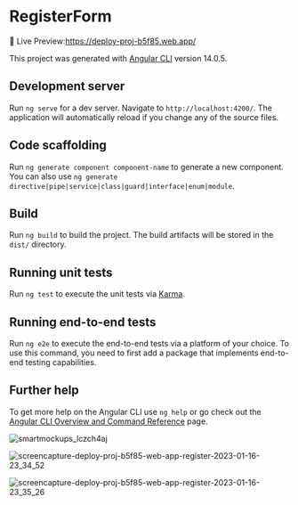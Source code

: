 # RegisterForm
📌 Live Preview:https://deploy-proj-b5f85.web.app/

This project was generated with [Angular CLI](https://github.com/angular/angular-cli) version 14.0.5.

## Development server

Run `ng serve` for a dev server. Navigate to `http://localhost:4200/`. The application will automatically reload if you change any of the source files.

## Code scaffolding

Run `ng generate component component-name` to generate a new component. You can also use `ng generate directive|pipe|service|class|guard|interface|enum|module`.

## Build

Run `ng build` to build the project. The build artifacts will be stored in the `dist/` directory.

## Running unit tests

Run `ng test` to execute the unit tests via [Karma](https://karma-runner.github.io).

## Running end-to-end tests

Run `ng e2e` to execute the end-to-end tests via a platform of your choice. To use this command, you need to first add a package that implements end-to-end testing capabilities.

## Further help

To get more help on the Angular CLI use `ng help` or go check out the [Angular CLI Overview and Command Reference](https://angular.io/cli) page.

![smartmockups_lczch4aj](https://user-images.githubusercontent.com/91687711/217922856-aad26e9d-6c95-41f8-9956-50ef36fc0fd7.png)

![screencapture-deploy-proj-b5f85-web-app-register-2023-01-16-23_34_52](https://user-images.githubusercontent.com/91687711/217922976-5f4d1243-4201-4904-8573-f93bb98df803.png)

![screencapture-deploy-proj-b5f85-web-app-register-2023-01-16-23_35_26](https://user-images.githubusercontent.com/91687711/217923264-cd4594ed-67ad-452c-861d-f4606a77c84c.png)


